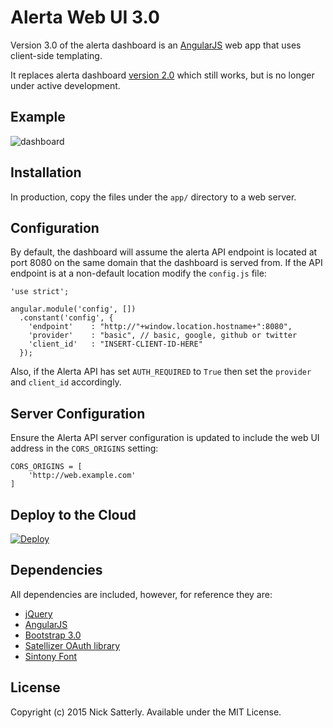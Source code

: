 Alerta Web UI 3.0
=================

Version 3.0 of the alerta dashboard is an [AngularJS](http://angularjs.org/) web app that uses client-side templating.

It replaces alerta dashboard [version 2.0](https://github.com/alerta/alerta-dashboard) which still works, but is no longer under active development.

Example
-------

![dashboard](/docs/images/alerta-webui-v3.png?raw=true&v=1)


Installation
------------

In production, copy the files under the `app/` directory to a web server.


Configuration
-------------

By default, the dashboard will assume the alerta API endpoint is located at port 8080 on the same domain that the dashboard is served from. If the API endpoint is at a non-default location modify the `config.js` file:

    'use strict';

    angular.module('config', [])
      .constant('config', {
        'endpoint'    : "http://"+window.location.hostname+":8080",
        'provider'    : "basic", // basic, google, github or twitter
        'client_id'   : "INSERT-CLIENT-ID-HERE"
      });

Also, if the Alerta API has set `AUTH_REQUIRED` to `True` then set the `provider` and `client_id` accordingly.

Server Configuration
--------------------

Ensure the Alerta API server configuration is updated to include the web UI address in the `CORS_ORIGINS` setting:

    CORS_ORIGINS = [
        'http://web.example.com'
    ]

Deploy to the Cloud
-------------------

[![Deploy](https://www.herokucdn.com/deploy/button.png)](https://heroku.com/deploy)

Dependencies
------------

All dependencies are included, however, for reference they are:

  * [jQuery](http://jquery.com/)
  * [AngularJS](http://angularjs.org/)
  * [Bootstrap 3.0](http://getbootstrap.com/2.3.2/)
  * [Satellizer OAuth library](https://github.com/sahat/satellizer)
  * [Sintony Font](http://www.google.com/fonts/specimen/Sintony)


License
-------

Copyright (c) 2015 Nick Satterly. Available under the MIT License.

